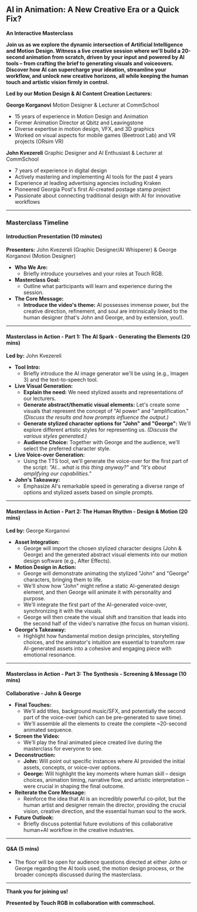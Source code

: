 ## AI in Animation: A New Creative Era or a Quick Fix?

**An Interactive Masterclass**

**Join us as we explore the dynamic intersection of Artificial Intelligence and Motion Design. Witness a live creative session where we'll build a 20-second animation from scratch, driven by your input and powered by AI tools – from crafting the brief to generating visuals and voiceovers. Discover how AI can supercharge your ideation, streamline your workflow, and unlock new creative horizons, all while keeping the human touch and artistic vision firmly in control.**

**Led by our Motion Design & AI Content Creation Lecturers:**

**George Korganovi**
Motion Designer & Lecturer at CommSchool
* 15 years of experience in Motion Design and Animation
* Former Animation Director at Qbitz and Leavingstone
* Diverse expertise in motion design, VFX, and 3D graphics
* Worked on visual aspects for mobile games (Beetroot Lab) and VR projects (ORsim VR)

**John Kvezereli**
Graphic Designer and AI Enthusiast & Lecturer at CommSchool
* 7 years of experience in digital design
* Actively mastering and implementing AI tools for the past 4 years
* Experience at leading advertising agencies including Kraken
* Pioneered Georgia Post's first AI-created postage stamp project
* Passionate about connecting traditional design with AI for innovative workflows

---

### Masterclass Timeline

#### **Introduction Presentation (10 minutes)**

**Presenters:** John Kvezereli (Graphic Designer/AI Whisperer) & George Korganovi (Motion Designer)

*   **Who We Are:**
    *   Briefly introduce yourselves and your roles at Touch RGB.
*   **Masterclass Goal:**
    *   Outline what participants will learn and experience during the session.
*   **The Core Message:**
    *   **Introduce the video's theme:** AI possesses immense power, but the creative direction, refinement, and soul are intrinsically linked to the human designer (that's John and George, and by extension, you!).

---

#### **Masterclass in Action - Part 1: The AI Spark - Generating the Elements (20 mins)**

**Led by:** John Kvezereli

*   **Tool Intro:**
    *   Briefly introduce the AI image generator we'll be using (e.g., Imagen 3) and the text-to-speech tool.
*   **Live Visual Generation:**
    *   **Explain the need:** We need stylized assets and representations of our lecturers.
    *   **Generate abstract/thematic visual elements:** Let's create some visuals that represent the concept of "AI power" and "amplification." *(Discuss the results and how prompts influence the output.)*
    *   **Generate stylized character options for "John" and "George":** We'll explore different artistic styles for representing us. *(Discuss the various styles generated.)*
    *   **Audience Choice:** Together with George and the audience, we'll select the preferred character style.
*   **Live Voice-over Generation:**
    *   Using the TTS tool, we'll generate the voice-over for the first part of the script: *"AI… what is this thing anyway?"* and *"It's about amplifying our capabilities."*
*   **John's Takeaway:**
    *   Emphasize AI's remarkable speed in generating a diverse range of options and stylized assets based on simple prompts.

---

#### **Masterclass in Action - Part 2: The Human Rhythm - Design & Motion (20 mins)**

**Led by:** George Korganovi

*   **Asset Integration:**
    *   George will import the chosen stylized character designs (John & George) and the generated abstract visual elements into our motion design software (e.g., After Effects).
*   **Motion Design in Action:**
    *   George will demonstrate animating the stylized "John" and "George" characters, bringing them to life.
    *   We'll show how "John" might refine a static AI-generated design element, and then George will animate it with personality and purpose.
    *   We'll integrate the first part of the AI-generated voice-over, synchronizing it with the visuals.
    *   George will then create the visual shift and transition that leads into the second half of the video's narrative (the focus on human vision).
*   **George's Takeaway:**
    *   Highlight how fundamental motion design principles, storytelling choices, and the animator's intuition are essential to transform raw AI-generated assets into a cohesive and engaging piece with emotional resonance.

---

#### **Masterclass in Action - Part 3: The Synthesis - Screening & Message (10 mins)**

**Collaborative - John & George**

*   **Final Touches:**
    *   We'll add titles, background music/SFX, and potentially the second part of the voice-over (which can be pre-generated to save time).
    *   We'll assemble all the elements to create the complete ~20-second animated sequence.
*   **Screen the Video:**
    *   We'll play the final animated piece created live during the masterclass for everyone to see.
*   **Deconstruction:**
    *   **John:** Will point out specific instances where AI provided the initial assets, concepts, or voice-over options.
    *   **George:** Will highlight the key moments where human skill – design choices, animation timing, narrative flow, and artistic interpretation – were crucial in shaping the final outcome.
*   **Reiterate the Core Message:**
    *   Reinforce the idea that AI is an incredibly powerful co-pilot, but the human artist and designer remain the director, providing the crucial vision, creative direction, and the essential human soul to the work.
*   **Future Outlook:**
    *   Briefly discuss potential future evolutions of this collaborative human+AI workflow in the creative industries.

---

#### **Q&A (5 mins)**

*   The floor will be open for audience questions directed at either John or George regarding the AI tools used, the motion design process, or the broader concepts discussed during the masterclass.

---

**Thank you for joining us!**

**Presented by Touch RGB in collaboration with commschool.** 